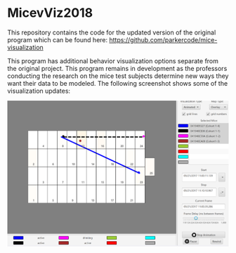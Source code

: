 # MicevViz2018

This repository contains the code for the updated version of the original program which can be found here: https://github.com/parkercode/mice-visualization

This program has additional behavior visualization options separate from the original project. This program remains in development as the professors conducting the research on the mice test subjects determine new ways they want their data to be modeled. 
The following screenshot shows some of the visualization updates:

<img src ="https://github.com/wmpost/MicevViz2018/blob/master/MiceVisualizationFinal/src/resources/updatedcode.PNG"></img>
